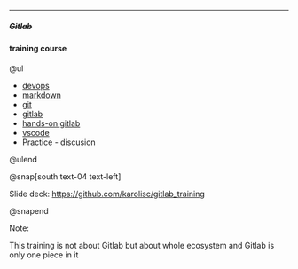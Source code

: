 ---

##### ~~Gitlab~~

#### training course

@ul

- [devops](?p=training/topics/devops)
- [markdown](?p=training/topics/markdown)
- [git](?p=training/topics/git)
- [gitlab](?p=training/topics/gitlab)
- [hands-on gitlab](?p=training/topics/gitlab-hands-on)
- [vscode](?p=training/topics/vscode)
- Practice - discusion

@ulend

@snap[south text-04 text-left]

Slide deck: https://github.com/karolisc/gitlab_training

@snapend

Note:

This training is not about Gitlab but about whole ecosystem
and Gitlab is only one piece in it
